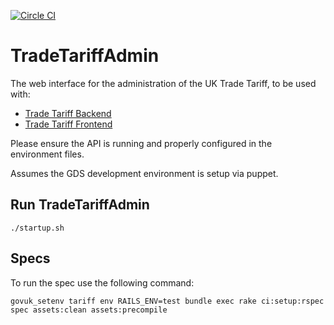 [![Circle CI](https://circleci.com/gh/bitzesty/trade-tariff-admin.svg?style=svg)](https://circleci.com/gh/bitzesty/trade-tariff-admin)

# TradeTariffAdmin

The web interface for the administration of the UK Trade Tariff, to be used with:

* [Trade Tariff Backend](https://github.com/alphagov/trade-tariff-backend)
* [Trade Tariff Frontend](https://github.com/alphagov/trade-tariff-frontend)

Please ensure the API is running and properly configured in the
environment files.

Assumes the GDS development environment is setup via puppet.

## Run TradeTariffAdmin

    ./startup.sh

## Specs

To run the spec use the following command:

    govuk_setenv tariff env RAILS_ENV=test bundle exec rake ci:setup:rspec spec assets:clean assets:precompile
